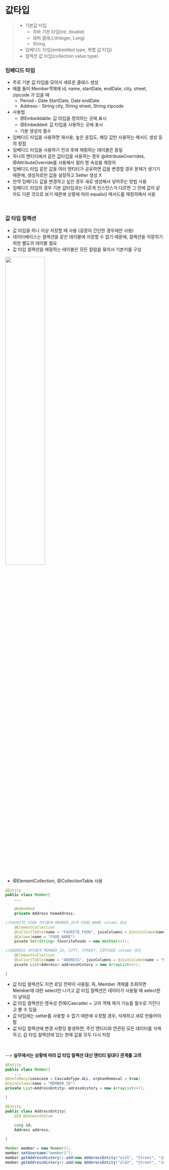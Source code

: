 # 값타입

> * 기본값 타입
>    * 자바 기본 타입(int, double) 
>    * 래퍼 클래스(Integer, Long) 
>    * String 
> *  임베디드 타입(embedded type, 복합 값 타입) 
> * 컬렉션 값 타입(collection value type)

### 임베디드 타입
* 주로 기본 값 타입을 모아서 새로운 클래스 생성
* 예를 들어 Member객체에 id, name, startDate, endDate, city, street, zipcode 가 있을 때
    * Period - Date StartDate, Date endDate
    * Address - String city, String street, String zipcode
* 사용법 
    * @Embeddable: 값 타입을 정의하는 곳에 표시
    * @Embedded: 값 타입을 사용하는 곳에 표시
    * 기본 생성자 필수
* 임베디드 타입을 사용하면 재사용, 높은 응집도, 해당 값만 사용하는 메서드 생성 등의 장점
* 임베디드 타입을 사용하기 전과 후에 매핑하는 테이블은 동일
* 하나의 엔티티에서 같은 값타입을 사용하는 경우 @AttributeOverrides, @AttributeOverride를 사용해서 컬러 명 속성을 재정의
* 임베디드 타입 같은 값을 여러 엔티티가 공유하면 값을 변경할 경우 문제가 생기기 때문에, 생성자로만 값을 설정하고 Setter 생성 X
* 만약 임베디드 값을 변경하고 싶은 경우 새로 생성해서 넣어주는 방법 사용
* 임베디드 타입의 경우 기본 값타입과는 다르게 인스턴스가 다르면 그 안에 값이 같아도 다른 것으로 보기 때문에 상황에 따라 equals() 메서드를 재정의해서 사용 

<br>

### 값 타입 컬렉션
* 값 타입을 하나 이상 저장할 때 사용 (굉장히 간단한 경우에만 사용)
* 데이터베이스는 컬랙션을 같은 테이블에 저장할 수 없기 때문에, 컬랙션을 저장히기 위한 별도의 테이블 필요
* 값 타입 컬랙션을 매핑하는 테이블은 모든 칼럼을 묶어서 기본키를 구성

<img src="https://i.esdrop.com/d/f/Hsv6kc65NJ/U8V3hQk0yl.png" width=50%> 

* @ElementCollection, @CollectionTable 사용

```java
@Entity
public class Member{
    ...

    @Embedded
    private Address homeAdress;

//FAVRITE_FOOD 테이블에 MEMBER_ID와 FOOD_NAME column 생성
    @ElementCollection
    @CollectTable(name = "FAVRITE_FOOD", joinColumns = @JoinColumn(name = "MEMBER_ID"))
    @Column(name = "FOOD_NAME")
    pivate Set<String> favoriteFoods = new HashSet<>();

//ADDRESS 테이블에 MEMBER_ID, CITY, STREET, ZIPCODE column 생성
    @ElementCollection
    @CollectTable(name = "ADDRESS", joinColumns = @JoinColumn(name = "MEMBER_ID"))
    pivate List<Aderess> addressHistory = new ArrayList<>();

}

```
* 값 타입 컬렉션도 지연 로딩 전략이 사용됨. 즉, Member 객체를 조회하면 Member에 대한 select만 나가고 값 타입 컬렉션은 데이터가 사용될 때 select문이 날아감
* 값 타입 컬렉션은 영속성 전에(Cascade) + 고아 객체 제거 기능을 필수로 가진다고 볼 수 있음
* 값 타입에는 setter를 사용할 수 없기 때문에 수정할 경우, 삭제하고 새로 만들어야 함
* 값 타입 컬랙션에 변경 사항잉 발생하면, 주인 엔티티와  연관된 모든 데이터를 삭제하고, 값 타입 컬랙션에 있는 현재 값을 모두 다시 저장


<br>


--> **실무에서는 상황에 따라 값 타입 컬랙션 대신 엔티티 일대다 관계를 고려**

```java
@Entity
public class Member{
    ...
@OneToMany(casecase = CascadeType.ALL, orphanRemoval = true)
@JoinColumn(name = "MEMBER_ID")
private List<AddressEntity> adressHistory = new ArrayList<>();

}
```

```java
@Entity
public class AddressEntity{
    @Id @GeneateValue
    
    Long id;
    Address address;

}
```

```java
Member member = new Member();
member.setUsername("member1");
member.getAddressHistory().add(new AdderessEntity("old1", "Street", "10000"));
member.getAddressHistory().add(new AdderessEntity("old2", "Street", "10000"));
```
